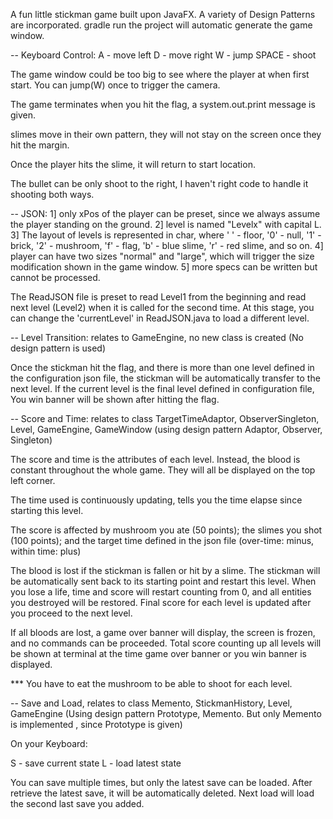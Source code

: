 
A fun little stickman game built upon JavaFX. A variety of Design Patterns are incorporated.
gradle run the project will automatic generate the game window.

-- Keyboard Control:
A - move left
D - move right
W - jump
SPACE - shoot

The game window could be too big to see where the player at when first start. You can jump(W) once to trigger the camera.

The game terminates when you hit the flag, a system.out.print message is given.

slimes move in their own pattern, they will not stay on the screen once they hit the margin.

Once the player hits the slime, it will return to start location.

The bullet can be only shoot to the right, I haven't right code to handle it shooting both ways.

-- JSON:
1] only xPos of the player can be preset, since we always assume the player standing on the ground.
2] level is named "Levelx" with capital L.
3] The layout of levels is represented in char, where
' ' - floor,
'0' - null,
'1' - brick,
'2' - mushroom,
'f' - flag,
'b' - blue slime,
'r' - red slime,
and so on.
4] player can have two sizes "normal" and "large", which will trigger the size modification shown in the game window.
5] more specs can be written but cannot be processed.


The ReadJSON file is preset to read Level1 from the beginning and read next level (Level2) when it is called for the second time.
At this stage, you can change the 'currentLevel' in ReadJSON.java to load a different level.



-- Level Transition: relates to GameEngine, no new class is created
(No design pattern is used)

Once the stickman hit the flag, and there is more than one level defined in the configuration json file, the stickman will be automatically transfer to the next level. 
If the current level is the final level defined in configuration file, You win banner will be shown after hitting the flag.



-- Score and Time: relates to class TargetTimeAdaptor, ObserverSingleton, Level, GameEngine, GameWindow 
(using design pattern Adaptor, Observer, Singleton)

The score and time is the attributes of each level. Instead, the blood is constant throughout the whole game. They will all be displayed on the top left corner. 

The time used is continuously updating, tells you the time elapse since starting this level.

The score is affected by mushroom you ate (50 points); 
the slimes you shot (100 points); 
and the target time defined in the json file (over-time: minus, within time: plus)

The blood is lost if the stickman is fallen or hit by a slime. 
The stickman will be automatically sent back to its starting point and restart this level.
When you lose a life, time and score will restart counting from 0, and all entities you destroyed will be restored.
Final score for each level is updated after you proceed to the next level.

If all bloods are lost, a game over banner will display, the screen is frozen, and no commands can be proceeded.
Total score counting up all levels will be shown at terminal at the time game over banner or you win banner is displayed.

*** You have to eat the mushroom to be able to shoot for each level. 



-- Save and Load, relates to class Memento, StickmanHistory, Level, GameEngine 
(Using design pattern Prototype, Memento. But only Memento is implemented , since Prototype is given)

On your Keyboard:

S - save current state
L - load latest state

You can save multiple times, but only the latest save can be loaded. 
After retrieve the latest save, it will be automatically deleted. 
Next load will load the second last save you added.

